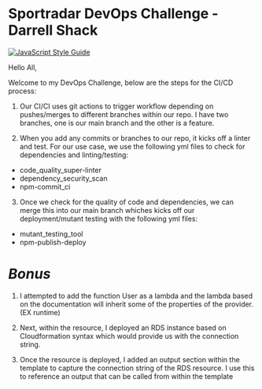 # Sportradar DevOps Challenge - Darrell Shack

[![JavaScript Style Guide](https://img.shields.io/badge/code_style-standard-brightgreen.svg)](https://standardjs.com)

Hello All,

Welcome to my DevOps Challenge, below are the steps for the CI/CD process:

1. Our CI/CI uses git actions to trigger workflow depending on pushes/merges to different branches within our repo. I have two branches, one is our main branch and the other is a feature.

2. When you add any commits or branches to our repo, it kicks off a linter and test. For our use case, we use the following yml files to check for dependencies and linting/testing:

- code_quality_super-linter
- dependency_security_scan
- npm-commit_ci

3. Once we check for the quality of code and dependencies, we can merge this into our main branch whiches kicks off our deployment/mutant testing with the following yml files:

- mutant_testing_tool
- npm-publish-deploy

# *Bonus*

1. I attempted to add the function User as a lambda and the lambda based on the documentation will inherit some of the properties of the provider. (EX runtime)

2. Next, within the resource, I deployed an RDS instance based on Cloudformation syntax which would provide us with the connection string.

3. Once the resource is deployed, I added an output section within the template to capture the connection string of the RDS resource. I use this to reference an output that can be called from within the template
